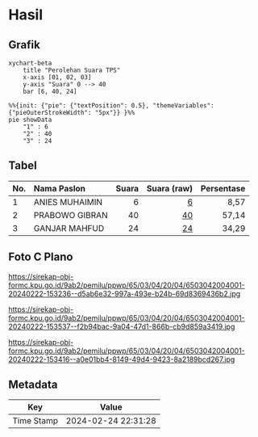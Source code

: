 # Hasil

## Grafik

```mermaid
xychart-beta
    title "Perolehan Suara TPS"
    x-axis [01, 02, 03]
    y-axis "Suara" 0 --> 40
    bar [6, 40, 24]
```

```mermaid
%%{init: {"pie": {"textPosition": 0.5}, "themeVariables": {"pieOuterStrokeWidth": "5px"}} }%%
pie showData
    "1" : 6
    "2" : 40
    "3" : 24
```

## Tabel

| No. | Nama Paslon    | Suara | Suara (raw) | Persentase |
|:--- |:-------------- | -----:| -----------:| ----------:|
| 1   | ANIES MUHAIMIN | 6     | [6][p-1]    | 8,57       |
| 2   | PRABOWO GIBRAN | 40    | [40][p-2]   | 57,14      |
| 3   | GANJAR MAHFUD  | 24    | [24][p-3]   | 34,29      |


[p-1]: https://github.com/gigit-pemilu/pemilu-2024-65-kalimantan-utara/blob/main/pilpres/hitung-suara/sub/65-kalimantan-utara/sub/03-nunukan/sub/04-lumbis/sub/2004-taluan/sub/001-tps/sub/paslon-1.txt
[p-2]: https://github.com/gigit-pemilu/pemilu-2024-65-kalimantan-utara/blob/main/pilpres/hitung-suara/sub/65-kalimantan-utara/sub/03-nunukan/sub/04-lumbis/sub/2004-taluan/sub/001-tps/sub/paslon-2.txt
[p-3]: https://github.com/gigit-pemilu/pemilu-2024-65-kalimantan-utara/blob/main/pilpres/hitung-suara/sub/65-kalimantan-utara/sub/03-nunukan/sub/04-lumbis/sub/2004-taluan/sub/001-tps/sub/paslon-3.txt

## Foto C Plano

https://sirekap-obj-formc.kpu.go.id/9ab2/pemilu/ppwp/65/03/04/20/04/6503042004001-20240222-153236--d5ab6e32-997a-493e-b24b-69d8369436b2.jpg

https://sirekap-obj-formc.kpu.go.id/9ab2/pemilu/ppwp/65/03/04/20/04/6503042004001-20240222-153537--f2b94bac-9a04-47d1-866b-cb9d859a3419.jpg

https://sirekap-obj-formc.kpu.go.id/9ab2/pemilu/ppwp/65/03/04/20/04/6503042004001-20240222-153416--a0e01bb4-8149-49d4-9423-8a2189bcd267.jpg


## Metadata

| Key        | Value               |
| ---------- | ------------------- |
| Time Stamp | 2024-02-24 22:31:28 |



